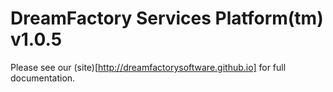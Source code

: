 # DreamFactory Services Platform(tm) v1.0.5

Please see our (site)[http://dreamfactorysoftware.github.io] for full documentation.
